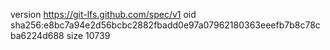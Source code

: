 version https://git-lfs.github.com/spec/v1
oid sha256:e8bc7a94e2d56bcbc2882fbadd0e97a07962180363eeefb7b8c78cba6224d688
size 10739

